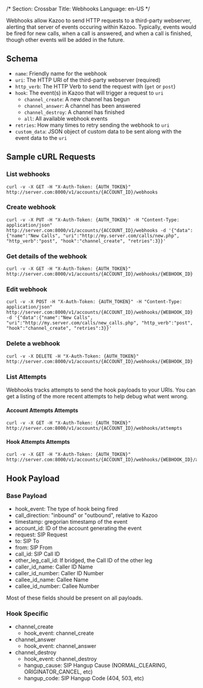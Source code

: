 /*
Section: Crossbar
Title: Webhooks
Language: en-US
*/

Webhooks allow Kazoo to send HTTP requests to a third-party webserver, alerting that server of events occuring within Kazoo. Typically, events would be fired for new calls, when a call is answered, and when a call is finished, though other events will be added in the future.

## Schema

* `name`: Friendly name for the webhook
* `uri`: The HTTP URI of the third-party webserver (required)
* `http_verb`: The HTTP Verb to send the request with (`get` or `post`)
* `hook`: The event(s) in Kazoo that will trigger a request to `uri`
    * `channel_create`: A new channel has begun
    * `channel_answer`: A channel has been answered
    * `channel_destroy`: A channel has finished
    * `all`: All available webhook events
* `retries`: How many times to retry sending the webhook to `uri`
* `custom_data`: JSON object of custom data to be sent along with the event data to the `uri`

## Sample cURL Requests

### List webhooks

    curl -v -X GET -H "X-Auth-Token: {AUTH_TOKEN}" http://server.com:8000/v1/accounts/{ACCOUNT_ID}/webhooks

### Create webhook

    curl -v -X PUT -H "X-Auth-Token: {AUTH_TOKEN}" -H "Content-Type: application/json" http://server.com:8000/v1/accounts/{ACCOUNT_ID}/webhooks -d '{"data":{"name":"New Calls", "uri":"http://my.server.com/calls/new.php", "http_verb":"post", "hook":"channel_create", "retries":3}}'

### Get details of the webhook

    curl -v -X GET -H "X-Auth-Token: {AUTH_TOKEN}" http://server.com:8000/v1/accounts/{ACCOUNT_ID}/webhooks/{WEBHOOK_ID}

### Edit webhook

    curl -v -X POST -H "X-Auth-Token: {AUTH_TOKEN}" -H "Content-Type: application/json" http://server.com:8000/v1/accounts/{ACCOUNT_ID}/webhooks/{WEBHOOK_ID} -d '{"data":{"name":"New Calls", "uri":"http://my.server.com/calls/new_calls.php", "http_verb":"post", "hook":"channel_create", "retries":3}}'

### Delete a webhook

    curl -v -X DELETE -H "X-Auth-Token: {AUTH_TOKEN}" http://server.com:8000/v1/accounts/{ACCOUNT_ID}/webhooks/{WEBHOOK_ID}

### List Attempts

Webhooks tracks attempts to send the hook payloads to your URIs. You can get a listing of the more recent attempts to help debug what went wrong.

#### Account Attempts Attempts

    curl -v -X GET -H "X-Auth-Token: {AUTH_TOKEN}" http://server.com:8000/v1/accounts/{ACCOUNT_ID}/webhooks/attempts

#### Hook Attempts Attempts

    curl -v -X GET -H "X-Auth-Token: {AUTH_TOKEN}" http://server.com:8000/v1/accounts/{ACCOUNT_ID}/webhooks/{WEBHOOK_ID}/attempts

## Hook Payload

### Base Payload

* hook\_event: The type of hook being fired
* call_direction: "inbound" or "outbound", relative to Kazoo
* timestamp: gregorian timestamp of the event
* account_id: ID of the account generating the event
* request: SIP Request
* to: SIP To
* from: SIP From
* call_id: SIP Call ID
* other\_leg\_call\_id: If bridged, the Call ID of the other leg
* caller\_id\_name: Caller ID Name
* caller\_id\_number: Caller ID Number
* callee\_id\_name: Callee Name
* callee\_id\_number: Callee Number

Most of these fields should be present on all payloads.

### Hook Specific

* channel\_create
    * hook\_event: channel\_create
* channel\_answer
    * hook\_event: channel\_answer
* channel_destroy
    * hook\_event: channel\_destroy
    * hangup\_cause: SIP Hangup Cause (NORMAL\_CLEARING, ORIGINATOR_CANCEL, etc)
    * hangup_code: SIP Hangup Code (404, 503, etc)

